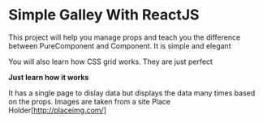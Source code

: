 # Simple Galley With ReactJS

This project will help you manage props and teach you the difference between PureComponent and Component.
It is simple and elegant

You will also learn how CSS grid works.
They are just perfect


__Just learn how it works__

It has a single page to dislay data but displays the data many times based on the props.
Images are taken from a site Place Holder[http://placeimg.com/]
